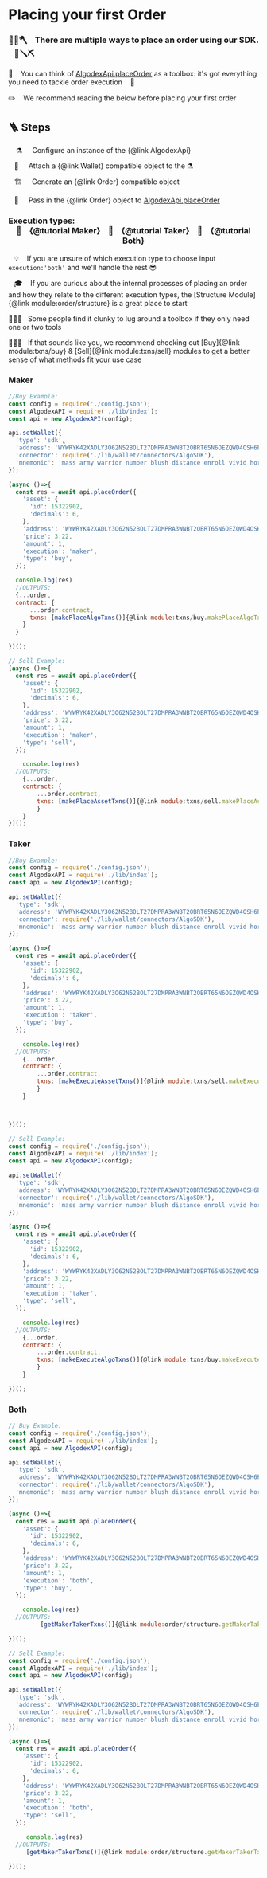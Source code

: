 # Placing your first Order 


### 🔨🔩🪓 &nbsp;&nbsp; There are multiple ways to place an order using our SDK. &nbsp;&nbsp; 🔧🪛⛏


🧰 &nbsp;&nbsp; You can think of [AlgodexApi.placeOrder](#placeOrder) as a toolbox:  it's got everything you need to tackle order execution &nbsp;&nbsp; 🧰 

✏️ &nbsp;&nbsp; We recommend reading the below before placing your first order




## 🪜 Steps 

&nbsp; &nbsp; ⚗️ &nbsp; &nbsp;   Configure an instance of the {@link AlgodexApi} 

&nbsp;&nbsp; 🔧 &nbsp; &nbsp;   Attach a {@link Wallet} compatible object to the ⚗️ 

&nbsp;&nbsp; 🏗 &nbsp; &nbsp;    Generate an {@link Order} compatible object

&nbsp;&nbsp; 💸 &nbsp; &nbsp;    Pass in the {@link Order} object to [AlgodexApi.placeOrder](#placeOrder)





### Execution types:  <center>🤜  &nbsp;&nbsp; {@tutorial Maker} &nbsp;&nbsp; 🤛  &nbsp;&nbsp; {@tutorial Taker} &nbsp;&nbsp; 🤝 &nbsp;&nbsp; {@tutorial Both}</center>




 &nbsp;&nbsp; 💡 &nbsp;&nbsp;  If you are unsure of which execution type to choose input `execution:'both'` and we'll handle the rest 😎 

&nbsp;&nbsp; 🎓 &nbsp;&nbsp; If you are curious about the internal processes of placing an order and how they relate to the different execution types, the [Structure Module]{@link module:order/structure} is a great place to start

👷‍♀️👷 &nbsp;&nbsp;Some people find it clunky to lug around a toolbox if they only need one or two tools

👷‍♀️👷 &nbsp;&nbsp;If that sounds like you, we recommend checking out [Buy]{@link module:txns/buy} & [Sell]{@link module:txns/sell} modules to get a better sense of what methods fit your use case




### Maker
``` javascript
//Buy Example:
const config = require('./config.json');
const AlgodexAPI = require('./lib/index');
const api = new AlgodexAPI(config);

api.setWallet({
  'type': 'sdk',ฺ
  'address': 'WYWRYK42XADLY3O62N52BOLT27DMPRA3WNBT2OBRT65N6OEZQWD4OSH6PI',
  'connector': require('./lib/wallet/connectors/AlgoSDK'),
  'mnemonic': 'mass army warrior number blush distance enroll vivid horse become spend asthma hat desert amazing room asset ivory lucky ridge now deputy erase absorb above',
});

(async ()=>{
  const res = await api.placeOrder({
    'asset': {
      'id': 15322902,
      'decimals': 6,
    },
    'address': 'WYWRYK42XADLY3O62N52BOLT27DMPRA3WNBT2OBRT65N6OEZQWD4OSH6PI',
    'price': 3.22,
    'amount': 1,
    'execution': 'maker',
    'type': 'buy',
  });

  console.log(res)
  //OUTPUTS:
  {...order,
  contract: {
      ...order.contract,
      txns: [makePlaceAlgoTxns()]{@link module:txns/buy.makePlaceAlgoTxns}
    }
  }

})();
```

``` javascript 
// Sell Example:
(async ()=>{
  const res = await api.placeOrder({
    'asset': {
      'id': 15322902,
      'decimals': 6,
    },
    'address': 'WYWRYK42XADLY3O62N52BOLT27DMPRA3WNBT2OBRT65N6OEZQWD4OSH6PI',
    'price': 3.22,
    'amount': 1,
    'execution': 'maker',
    'type': 'sell',
  });

    console.log(res)
  //OUTPUTS:
    {...order,
    contract: {
        ...order.contract,
        txns: [makePlaceAssetTxns()]{@link module:txns/sell.makePlaceAssetTxns}
        }
    }
})();
```

### Taker

``` javascript
//Buy Example:
const config = require('./config.json');
const AlgodexAPI = require('./lib/index');
const api = new AlgodexAPI(config);

api.setWallet({
  'type': 'sdk',
  'address': 'WYWRYK42XADLY3O62N52BOLT27DMPRA3WNBT2OBRT65N6OEZQWD4OSH6PI',
  'connector': require('./lib/wallet/connectors/AlgoSDK'),
  'mnemonic': 'mass army warrior number blush distance enroll vivid horse become spend asthma hat desert amazing room asset ivory lucky ridge now deputy erase absorb above',
});

(async ()=>{
  const res = await api.placeOrder({
    'asset': {
      'id': 15322902,
      'decimals': 6,
    },
    'address': 'WYWRYK42XADLY3O62N52BOLT27DMPRA3WNBT2OBRT65N6OEZQWD4OSH6PI',
    'price': 3.22,
    'amount': 1,
    'execution': 'taker',
    'type': 'buy',
  });

    console.log(res)
  //OUTPUTS:
    {...order,
    contract: {
        ...order.contract,
        txns: [makeExecuteAssetTxns()]{@link module:txns/sell.makeExecuteAssetTxns}
        }
    }



})();
```

``` javascript
// Sell Example:
const config = require('./config.json');
const AlgodexAPI = require('./lib/index');
const api = new AlgodexAPI(config);

api.setWallet({
  'type': 'sdk',
  'address': 'WYWRYK42XADLY3O62N52BOLT27DMPRA3WNBT2OBRT65N6OEZQWD4OSH6PI',
  'connector': require('./lib/wallet/connectors/AlgoSDK'),
  'mnemonic': 'mass army warrior number blush distance enroll vivid horse become spend asthma hat desert amazing room asset ivory lucky ridge now deputy erase absorb above',
});

(async ()=>{
  const res = await api.placeOrder({
    'asset': {
      'id': 15322902,
      'decimals': 6,
    },
    'address': 'WYWRYK42XADLY3O62N52BOLT27DMPRA3WNBT2OBRT65N6OEZQWD4OSH6PI',
    'price': 3.22,
    'amount': 1,
    'execution': 'taker',
    'type': 'sell',
  });

    console.log(res)
  //OUTPUTS:
    {...order,
    contract: {
        ...order.contract,
        txns: [makeExecuteAlgoTxns()]{@link module:txns/buy.makeExecuteAlgoTxns}
        }
    }

})();
```



### Both

``` javascript
// Buy Example:
const config = require('./config.json');
const AlgodexAPI = require('./lib/index');
const api = new AlgodexAPI(config);

api.setWallet({
  'type': 'sdk',
  'address': 'WYWRYK42XADLY3O62N52BOLT27DMPRA3WNBT2OBRT65N6OEZQWD4OSH6PI',
  'connector': require('./lib/wallet/connectors/AlgoSDK'),
  'mnemonic': 'mass army warrior number blush distance enroll vivid horse become spend asthma hat desert amazing room asset ivory lucky ridge now deputy erase absorb above',
});

(async ()=>{
  const res = await api.placeOrder({
    'asset': {
      'id': 15322902,
      'decimals': 6,
    },
    'address': 'WYWRYK42XADLY3O62N52BOLT27DMPRA3WNBT2OBRT65N6OEZQWD4OSH6PI',
    'price': 3.22,
    'amount': 1,
    'execution': 'both',
    'type': 'buy',
  });

    console.log(res)
  //OUTPUTS:
         [getMakerTakerTxns()]{@link module:order/structure.getMakerTakerTxns}

})();
```

``` javascript
// Sell Example:
const config = require('./config.json');
const AlgodexAPI = require('./lib/index');
const api = new AlgodexAPI(config);

api.setWallet({
  'type': 'sdk',
  'address': 'WYWRYK42XADLY3O62N52BOLT27DMPRA3WNBT2OBRT65N6OEZQWD4OSH6PI',
  'connector': require('./lib/wallet/connectors/AlgoSDK'),
  'mnemonic': 'mass army warrior number blush distance enroll vivid horse become spend asthma hat desert amazing room asset ivory lucky ridge now deputy erase absorb above',
});

(async ()=>{
  const res = await api.placeOrder({
    'asset': {
      'id': 15322902,
      'decimals': 6,
    },
    'address': 'WYWRYK42XADLY3O62N52BOLT27DMPRA3WNBT2OBRT65N6OEZQWD4OSH6PI',
    'price': 3.22,
    'amount': 1,
    'execution': 'both',
    'type': 'sell',
  });

     console.log(res)
  //OUTPUTS:
     [getMakerTakerTxns()]{@link module:order/structure.getMakerTakerTxns}

})();
```







